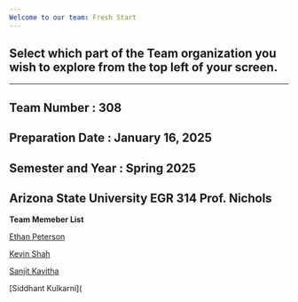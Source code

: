 ```yaml
---
Welcome to our team: Fresh Start
---
```


## Select which part of the Team organization you wish to explore from the top left of your screen.

---
Team Number : 308 
---
Preparation Date : January 16, 2025
---
Semester and Year : Spring 2025
---
Arizona State University EGR 314 Prof. Nichols
---

**Team Memeber List**

[Ethan Peterson](https://ejpete10.github.io/test_Datasheet.github.io/)    

[Kevin Shah](https://kshah79.github.io/kshah79/)

[Sanjit Kavitha](http://sanjitsk.github.io)

[Siddhant Kulkarni](






